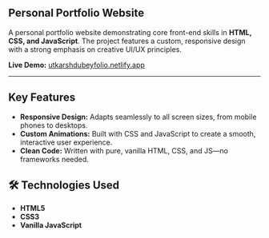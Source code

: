 ## Personal Portfolio Website

A personal portfolio website demonstrating core front-end skills in **HTML, CSS, and JavaScript**. The project features a custom, responsive design with a strong emphasis on creative UI/UX principles.

**Live Demo:** [utkarshdubeyfolio.netlify.app](https://utkarshdubeyfolio.netlify.app/)

---

## Key Features

* **Responsive Design:** Adapts seamlessly to all screen sizes, from mobile phones to desktops.
* **Custom Animations:** Built with CSS and JavaScript to create a smooth, interactive user experience.
* **Clean Code:** Written with pure, vanilla HTML, CSS, and JS—no frameworks needed.

## 🛠️ Technologies Used

* **HTML5**
* **CSS3**
* **Vanilla JavaScript**
